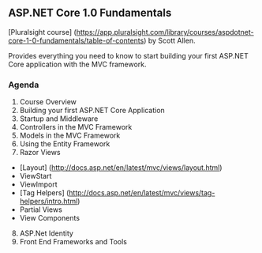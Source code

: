## ASP.NET Core 1.0 Fundamentals

[Pluralsight course] (https://app.pluralsight.com/library/courses/aspdotnet-core-1-0-fundamentals/table-of-contents) by Scott Allen.

Provides everything you need to know to start building your first ASP.NET Core application with the MVC framework.

### Agenda
1. Course Overview
2. Building your first ASP.NET Core Application
3. Startup and Middleware
4. Controllers in the MVC Framework
5. Models in the MVC Framework
6. Using the Entity Framework
7. Razor Views
  - [Layout] (http://docs.asp.net/en/latest/mvc/views/layout.html)
  - ViewStart
  - ViewImport
  - [Tag Helpers] (http://docs.asp.net/en/latest/mvc/views/tag-helpers/intro.html)
  - Partial Views
  - View Components
8. ASP.Net Identity
9. Front End Frameworks and Tools


